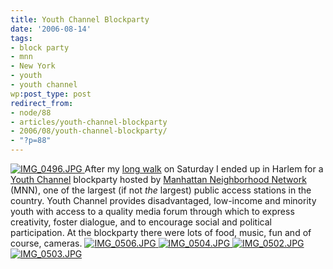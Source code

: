 ```yaml
---
title: Youth Channel Blockparty
date: '2006-08-14'
tags:
- block party
- mnn
- New York
- youth
- youth channel
wp:post_type: post
redirect_from:
- node/88
- articles/youth-channel-blockparty
- 2006/08/youth-channel-blockparty/
- "?p=88"
---
```


  [ ![IMG_0496.JPG](http://static.flickr.com/77/215254546_becf8e5034.jpg) ](http://www.flickr.com/photos/bensheldon/215254546/ "Photo Sharing")
After my [long walk](http://island94.org/node/86"") on Saturday I ended up in Harlem for a [Youth Channel](http://youthchannel.org) blockparty hosted by [Manhattan Neighborhood Network](http://mnn.org) (MNN), one of the largest (if not _the_ largest) public access stations in the country. Youth Channel provides disadvantaged, low-income and minority youth with access to a quality media forum through which to express creativity, foster dialogue, and to encourage social and political participation. At the blockparty there were lots of food, music, fun and of course, cameras.
  [ ![IMG_0506.JPG](http://static.flickr.com/85/215254618_7eaeacfb42_t.jpg) ](http://www.flickr.com/photos/bensheldon/215254618/ "Photo Sharing") [ ![IMG_0504.JPG](http://static.flickr.com/83/215254570_cf4df120c2_t.jpg) ](http://www.flickr.com/photos/bensheldon/215254570/ "Photo Sharing") [ ![IMG_0502.JPG](http://static.flickr.com/90/215254658_d6ae833377_t.jpg) ](http://www.flickr.com/photos/bensheldon/215254658/ "Photo Sharing") [ ![IMG_0503.JPG](http://static.flickr.com/87/215254682_d859a28e4b_t.jpg) ](http://www.flickr.com/photos/bensheldon/215254682/ "Photo Sharing")
